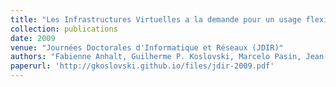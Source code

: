 ```yaml
---
title: "Les Infrastructures Virtuelles a la demande pour un usage flexible de l'Internet"
collection: publications
date: 2009
venue: "Journées Doctorales d'Informatique et Réseaux (JDIR)"
authors: "Fabienne Anhalt, Guilherme P. Koslovski, Marcelo Pasin, Jean-Patrick Gelas, Pascale Vicat-Blanc Primet"
paperurl: 'http://gkoslovski.github.io/files/jdir-2009.pdf'
---
```

